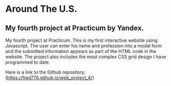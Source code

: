 # Around The U.S.
## My fourth project at Practicum by Yandex.

My fourth project at Practicum. This is my first interactive website using Javascript. The user can enter his name and profession into a modal form and the submitted information appears as part of the HTML code in the website. The project also includes the most complex CSS grid design I have programmed to date.

Here is a link to the Github repository: (https://fred776.github.io/web_project_4/)


